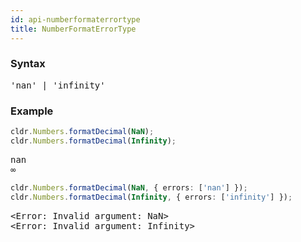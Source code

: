 ```yaml
---
id: api-numberformaterrortype
title: NumberFormatErrorType
---
```


### Syntax

<pre class="syntax">
'nan' | 'infinity'
</pre>

### Example

```typescript
cldr.Numbers.formatDecimal(NaN);
cldr.Numbers.formatDecimal(Infinity);
```
<pre class="output">
nan
∞
</pre>

```typescript
cldr.Numbers.formatDecimal(NaN, { errors: ['nan'] });
cldr.Numbers.formatDecimal(Infinity, { errors: ['infinity'] });
```

<pre class="output">
&lt;Error: Invalid argument: NaN&gt;
&lt;Error: Invalid argument: Infinity&gt;
</pre>
